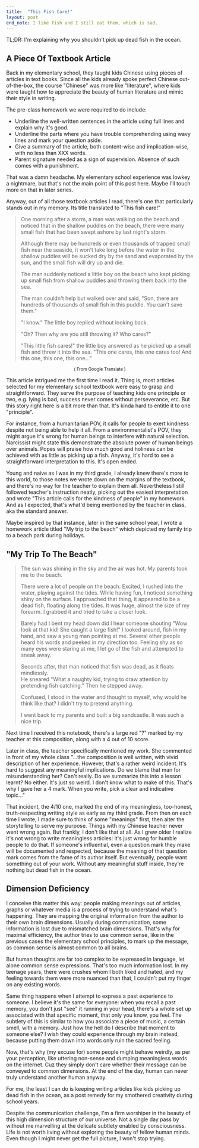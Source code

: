 ```yaml
---
title:  "This Fish Care!"
layout: post
end_note: I like fish and I still eat them, which is sad.
---
```

TL;DR: I'm explaining why you shouldn't pick up dead fish in the ocean.


## A Piece Of Textbook Article
Back in my elementary school, they taught kids Chinese using pieces of articles in text books. Since all the kids already spoke perfect Chinese out-of-the-box, the course "Chinese" was more like "literature", where kids were taught how to appreciate the beauty of human literature and mimic their style in writing. 

The pre-class homework we were required to do include:
* Underline the well-written sentences in the article using full lines and explain why it's good. 
* Underline the parts where you have trouble comprehending using wavy lines and mark your question aside. 
* Give a summary of the article, both content-wise and implication-wise, with no less than XXX words. 
* Parent signature needed as a sign of supervision. Absence of such comes with a punishment.

That was a damn headache. My elementary school experience was lowkey a nightmare, but that's not the main point of this post here. Maybe I'll touch more on that in later series.

Anyway, out of all those textbook articles I read, there's one that particularly stands out in my memory. Its title translated to "This fish care!"

> One morning after a storm, a man was walking on the beach and noticed that in the shallow puddles on the beach, there were many small fish that had been swept ashore by last night's storm.   
> 
> Although there may be hundreds or even thousands of trapped small fish near the seaside, it won't take long before the water in the shallow puddles will be sucked dry by the sand and evaporated by the sun, and the small fish will dry up and die.   
> 
> The man suddenly noticed a little boy on the beach who kept picking up small fish from shallow puddles and throwing them back into the sea.
> 
> The man couldn't help but walked over and said, "Son, there are hundreds of thousands of small fish in this puddle. You can't save them."  
> 
> "I know." The little boy replied without looking back.  
> 
> "Oh? Then why are you still throwing it? Who cares?"  
> 
> "This little fish cares!" the little boy answered as he picked up a small fish and threw it into the sea. "This one cares, this one cares too! And this one, this one, this one..."

<p style="text-align: center;"><small>( From Google Translate )</small></p>

This article intrigued me the first time I read it. Thing is, most articles selected for my elementary school textbook were easy to grasp and straightforward. They serve the purpose of teaching kids one principle or two, e.g. lying is bad, success never comes without perseverance, etc. But this story right here is a bit more than that. It's kinda hard to entitle it to one "principle".

For instance, from a humanitarian POV, it calls for people to exert kindness despite not being able to help it all. From a environmentalist's POV, they might argue it's wrong for human beings to interfere with natural selection. Narcissist might state this demonstrate the absolute power of human beings over animals. Popes will praise how much good and holiness can be achieved with as little as picking up a fish.
Anyway, it's hard to see a straightforward interpretation to this. It's open ended.

Young and naive as I was in my third grade, I already knew there's more to this world, to those notes we wrote down on the margins of the textbook, and there's no way for the teacher to explain them all. Nevertheless I still followed teacher's instruction neatly, picking out the easiest interpretation and wrote "This article calls for the kindness of people" in my homework. And as I expected, that's what'd being mentioned by the teacher in class, aka the standard answer.

Maybe inspired by that instance, later in the same school year, I wrote a homework article titled "My trip to the beach" which depicted my family trip to a beach park during holidays.

## "My Trip To The Beach"

> The sun was shining in the sky and the air was hot. My parents took me to the beach.  
> 
> There were a lot of people on the beach. Excited, I rushed into the water, playing against the tides.
While having fun, I noticed something shiny on the surface. I approached that thing, it appeared to be a dead fish, floating along the tides. It was huge, almost the size of my forearm. I grabbed it and tried to take a closer look.  
> 
> Barely had I bent my head down did I hear someone shouting "Wow look at that kid! She caught a large fish!" I looked around, fish in my hand, and saw a young man pointing at me. Several other people heard his words and peeked in my direction too. Feeling shy as so many eyes were staring at me, I let go of the fish and attempted to sneak away.  
> 
> Seconds after, that man noticed that fish was dead, as it floats mindlessly.   
> He sneared "What a naughty kid, trying to draw attention by pretending fish catching." Then he stepped away. 
> 
> Confused, I stood in the water and thought to myself, why would he think like that? I didn't try to pretend anything.  
> 
> I went back to my parents and built a big sandcastle. It was such a nice trip.

Next time I received this notebook, there's a large red "?" marked by my teacher at this composition, along with a 4 out of 10 score.

Later in class, the teacher specifically mentioned my work. She commented in front of my whole class "...the composition is well written, with vivid description of her experience. However, that's a rather weird incident. It's hard to suggest any meaningful implications. Do we blame that man for misunderstanding her? Can't really. Do we summarize this into a lesson learnt? No either. It's just so weird. I don't know what to make of this. That's why I gave her a 4 mark. When you write, pick a clear and indicative topic..."

That incident, the 4/10 one, marked the end of my meaningless, too-honest, truth-respecting writing style as early as my third grade. From then on each time I wrote, I made sure to think of some "meanings" first, then alter the storytelling to serve my purpose. Things with my Chinese teacher never went wrong again. But frankly, I don't like that at all. As I grew older I realize it's not wrong to write meaningless articles: it's just wrong for humble people to do that. If someone's influential, even a question mark they make will be documented and respected, because the meaning of that question mark comes from the fame of its author itself. But eventually, people want something out of your work. Without any meaningful stuff inside, they're nothing but dead fish in the ocean.


## Dimension Deficiency
I conceive this matter this way: people making meanings out of articles, graphs or whatever media is a process of trying to understand what's happening. They are mapping the original information from the author to their own brain dimensions. Usually during communication, some information is lost due to mismatched brain dimensions. That's why for maximal efficiency, the author tries to use common sense, like in the previous cases the elementary school principles, to mark up the message, as common sense is almost common to all brains.

But human thoughts are far too complex to be expressed in language, let alone common sense expressions. That's too much information lost. In my teenage years, there were crushes whom I both liked and hated, and my feeling towards them were more nuanced than that, I couldn't put my finger on any existing words. 

Same thing happens when I attempt to express a past experience to someone. I believe it's the same for everyone: when you recall a past memory, you don't just "see" it running in your head, there's a whole set up associated with that specific moment, that only you know, you feel. The subtlety of this is similar to how you associate a piece of music, a certain smell, with a memory. Just how the hell do I describe that moment to someone else? I wish they could experience through my brain instead, because putting them down into words only ruin the sacred feeling. 

Now, that's why (my excuse for) some people might behave weirdly, as per your perception, like uttering non-sense and dumping meaningless words on the internet. Cuz they simply don't care whether their message can be conveyed to common dimensions. At the end of the day, human can never truly understand another human anyway.

For me, the least I can do is keeping writing articles like kids picking up dead fish in the ocean, as a post remedy for my smothered creativity during school years. 

Despite the communication challenge, I'm a firm worshiper in the beauty of this high dimension structure of our universe. Not a single day pass by without me marvelling at the delicate subtlety enabled by consciousness. Life is not worth living without exploring the beauty of fellow human minds. Even though I might never get the full picture, I won't stop trying.

















